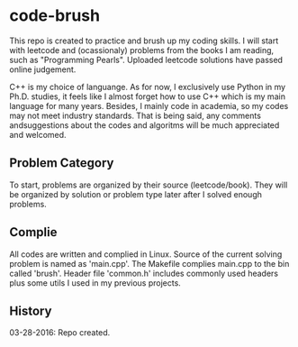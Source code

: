 # code-brush
This repo is created to practice and brush up my coding skills. I will start
with leetcode and (ocassionaly) problems from the books I am reading, such as 
"Programming Pearls". Uploaded leetcode solutions have passed online judgement.

C++ is my choice of languange. As for now, I exclusively use Python in my Ph.D.
studies, it feels like I almost forget how to use C++ which is my main language
for many years. Besides, I mainly code in academia, so my codes may not meet 
industry standards. That is being said, any comments andsuggestions about the 
codes and algoritms will be much appreciated and welcomed.

## Problem Category
To start, problems are organized by their source (leetcode/book). They will be 
organized by solution or problem type later after I solved enough problems.

## Complie
All codes are written and complied in Linux. Source of the current solving problem
is named as 'main.cpp'. The Makefile complies main.cpp to the bin called 'brush'.
Header file 'common.h' includes commonly used headers plus some utils I used in my
previous projects.

## History
03-28-2016: Repo created.
